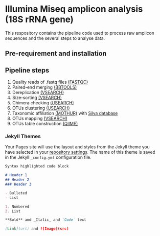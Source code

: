 # Illumina Miseq amplicon analysis (18S rRNA gene)
This respository contains the pipeline code used to process raw amplicon sequences and the several steps to analyse data.

## Pre-requirement and installation

## Pipeline steps
1. Quality reads of .fastq files [(FASTQC)](https://www.bioinformatics.babraham.ac.uk/projects/fastqc/)
2. Paired-end merging [(BBTOOLS)](https://jgi.doe.gov/data-and-tools/bbtools/)
3. Dereplication [(VSEARCH)](https://github.com/torognes/vsearch)
4. Size-sorting [(VSEARCH)](https://github.com/torognes/vsearch)
5. Chimera checking [(USEARCH)](http://www.drive5.com/usearch/)
6. OTUs clustering [(USEARCH)](http://www.drive5.com/usearch/)
7. Taxonomic affiliation [(MOTHUR)](https://www.mothur.org/) with [Silva database](https://www.arb-silva.de/)
8. OTUs mapping [(VSEARCH)](https://github.com/torognes/vsearch)
9. OTUs table construction [(QIIME)](http://qiime.org/)






### Jekyll Themes
Your Pages site will use the layout and styles from the Jekyll theme you have selected in your [repository settings](https://github.com/nastasiafd/SaveTheArcticPhytoplankton/settings). The name of this theme is saved in the Jekyll `_config.yml` configuration file.

```markdown
Syntax highlighted code block

# Header 1
## Header 2
### Header 3

- Bulleted
- List

1. Numbered
2. List

**Bold** and _Italic_ and `Code` text

[Link](url) and ![Image](src)
```
